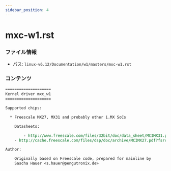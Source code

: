 ```yaml
---
sidebar_position: 4
---
```

# mxc-w1.rst

### ファイル情報

- パス: `linux-v6.12/Documentation/w1/masters/mxc-w1.rst`

### コンテンツ

```rst
====================
Kernel driver mxc_w1
====================

Supported chips:

  * Freescale MX27, MX31 and probably other i.MX SoCs

    Datasheets:

        - http://www.freescale.com/files/32bit/doc/data_sheet/MCIMX31.pdf?fpsp=1
	- http://cache.freescale.com/files/dsp/doc/archive/MCIMX27.pdf?fsrch=1&WT_TYPE=Data%20Sheets&WT_VENDOR=FREESCALE&WT_FILE_FORMAT=pdf&WT_ASSET=Documentation

Author:

	Originally based on Freescale code, prepared for mainline by
	Sascha Hauer <s.hauer@pengutronix.de>

```
